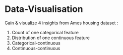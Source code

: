 # Data-Visualisation
Gain &amp; visualize 4 insights from Ames housing dataset  :

1. Count of one categorical feature
2. Distribution of one continuous feature
3. Categorical-continuous
4. Continuous-continuous

 
